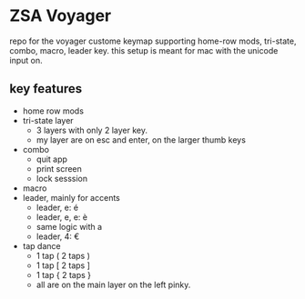 # ZSA Voyager

repo for the voyager custome keymap supporting home-row mods, tri-state, combo, macro, leader key.
this setup is meant for mac with the unicode input on. 

## key features

* home row mods
* tri-state layer
	* 3 layers with only 2 layer key.
	* my layer are on esc and enter, on the larger thumb keys
* combo
	* quit app
	* print screen
	* lock sesssion
* macro
* leader, mainly for accents
	* leader, e: é
	* leader, e, e: è
	* same logic with a
	* leader, 4: €
* tap dance
	* 1 tap ( 2 taps )
	* 1 tap [ 2 taps ]
	* 1 tap { 2 taps }
	* all are on the main layer on the left pinky.

